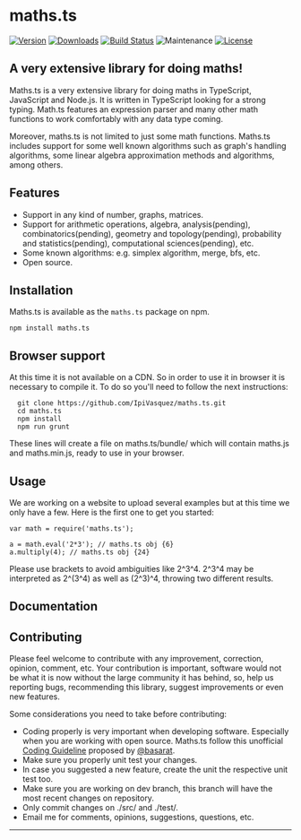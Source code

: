 # maths.ts
[![Version](https://img.shields.io/npm/v/maths.ts.svg)](https://www.npmjs.com/package/maths.ts)
[![Downloads](https://img.shields.io/npm/dm/maths.ts.svg)](https://www.npmjs.com/package/maths.ts)
[![Build Status](https://img.shields.io/travis/IpiVasquez/maths.ts.svg)](https://travis-ci.org/IpiVasquez/maths.ts)
![Maintenance](https://img.shields.io/maintenance/yes/2017.svg)
[![License](https://img.shields.io/github/license/IpiVasquez/maths.ts.svg)](https://github.com/IpiVasquez/maths.ts/blob/master/LICENSE)

## A very extensive library for doing maths!
Maths.ts is a very extensive library for doing maths in TypeScript, JavaScript and Node.js. It is written in TypeScript looking for a strong typing. Math.ts features an expression parser and many other math functions to work comfortably with any data type coming.

Moreover, maths.ts is not limited to just some math functions. Maths.ts includes support for some well known algorithms such as graph's handling algorithms, some linear algebra approximation methods and algorithms, among others.

## Features
- Support in any kind of number, graphs, matrices.
- Support for arithmetic operations, algebra, analysis(pending), combinatorics(pending), geometry and topology(pending), probability and statistics(pending), computational sciences(pending), etc.
- Some known algorithms: e.g. simplex algorithm, merge, bfs, etc.
- Open source.

## Installation
Maths.ts is available as the `maths.ts` package on npm.

    npm install maths.ts

## Browser support 
At this time it is not available on a CDN. So in order to use it in browser it is necessary to compile it.
 To do so you'll need to follow the next instructions:
  
      git clone https://github.com/IpiVasquez/maths.ts.git
      cd maths.ts
      npm install
      npm run grunt

These lines will create a file on maths.ts/bundle/ which will
contain maths.js and maths.min.js, ready to use in your browser.

## Usage
We are working on a website to upload several examples but at this time we only have a few. Here is the first one to get you started:

    var math = require('maths.ts');
    
    a = math.eval('2*3'); // maths.ts obj {6}
    a.multiply(4); // maths.ts obj {24}
    
Please use brackets to avoid ambiguities like 2^3^4. 2^3^4 may be
interpreted as 2^(3^4) as well as (2^3)^4, throwing two different results.
    
## Documentation

## Contributing
Please feel welcome to contribute with any improvement, correction, opinion, comment,
etc. Your contribution is important, software would not be what it is now without
the large community it has behind, so, help us reporting bugs, recommending this
library, suggest improvements or even new features.

Some considerations you need to take before contributing:
- Coding properly is very important when developing software.
Especially when you are working with open source. Maths.ts follow this unofficial
[Coding Guideline](https://github.com/IpiVasquez/maths.ts/blob/master/coding-guideline.md) proposed by [@basarat](https://github.com/basarat).
- Make sure you properly unit test your changes.
- In case you suggested a new feature, create the unit the respective
unit test too.
- Make sure you are working on dev branch, this branch will have the
most recent changes on repository.
- Only commit changes on ./src/ and ./test/.
- Email me for comments, opinions, suggestions, questions, etc.

* * *